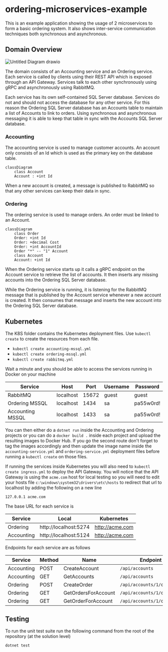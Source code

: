 # ordering-microservices-example
This is an example application showing the usage of 2 microservices to form a basic ordering system. It also shows inter-service communication techniques both synchronous and asynchronous.

## Domain Overview

![Untitled Diagram drawio](https://user-images.githubusercontent.com/1219246/187489132-85ef5ad3-d046-44c8-91a7-37f6a5f7a088.png)

The domain consists of an Accounting service and an Ordering service. Each service is called by clients using their REST API which is exposed through an API Gateway. Services talk to each other synchronously using gRPC and asynchronously using RabbitMQ.

Each service has its own self-contained SQL Server database. Services do not and should not access the database for any other service. For this reason the Ordering SQL Server database has an Accounts table to maintain a list of Accounts to link to orders. Using synchronous and asynchronous messaging it is able to keep that table in sync with the Accounts SQL Server database.

### Accounting

The accounting service is used to manage customer accounts. An account only consists of an Id which is used as the primary key on the database table.

```mermaid
classDiagram
    class Account
    Account : +int Id
```

When a new account is created, a message is published to RabbitMQ so that any other services can keep their data in sync.

### Ordering

The ordering service is used to manage orders. An order must be linked to an Account.

```mermaid
classDiagram
    class Order
    Order: +int Id
    Order: +decimal Cost
    Order: +int AccountId
    Order "*" -- "1" Account
    class Account
    Account: +int Id
```

When the Ordering service starts up it calls a gRPC endpoint on the Account service to retrieve the list of accounts. It then inserts any missing accounts into the Ordering SQL Server database.

While the Ordering service is running, it is listening for the RabbitMQ message that is published by the Account service whenever a new account is created. It then consumes that message and inserts the new account into the Ordering SQL Server database.

## Kubernetes

The K8S folder contains the Kubernetes deployment files. Use `kubectl create` to create the resources from each file.

- `kubectl create accounting-mssql.yml`
- `kubectl create ordering-mssql.yml`
- `kubectl create rabbitmq.yml`

Wait a minute and you should be able to access the services running in Docker on your machine

| Service | Host | Port | Username | Password |
| --- | --- | --- | --- | --- |
| RabbitMQ | localhost | 15672 | guest | guest |
| Ordering MSSQL | localhost | 1434 | sa | pa55w0rd! |
| Accounting MSSQL | localhost | 1433 | sa | pa55w0rd! |

You can then either do a `dotnet run` inside the Accounting and Ordering projects or you can do a `docker build .` inside each project and upload the resulting images to Docker Hub. If you go the second route don't forget to tag the images accordingly and then update the image name inside the `accounting-service.yml` and `ordering-service.yml` deployment files before running a `kubectl create` on those files.

If running the services inside Kubernetes you will also need to `kubectl create ingress.yml` to deploy the API Gateway. You will notice that the API Gateway is using the `acme.com` host for local testing so you will need to edit your hosts file `c:\windows\system32\drivers\etc\hosts` to redirect that url to localhost by adding the following on a new line

`127.0.0.1 acme.com`

The base URL for each service is 

| Service | Local | Kubernetes |
| --- | --- | --- |
| Ordering | http://localhost:5274 | http://acme.com
| Accounting | http://localhost:5124 | http://acme.com

Endpoints for each service are as follows

| Service | Method | Name | Endpoint |
| --- | --- | --- | --- |
| Accounting | POST | CreateAccount | `/api/accounts` |
| Accounting | GET | GetAccounts | `/api/accounts` |
| Ordering | POST | CreateOrder | `/api/accounts/1/orders` |
| Ordering | GET | GetOrdersForAccount | `/api/accounts/1/orders` |
| Ordering | GET | GetOrderForAccount | `/api/accounts/1/orders/1` |

## Testing

To run the unit test suite run the following command from the root of the repository (at the solution level)

`dotnet test`